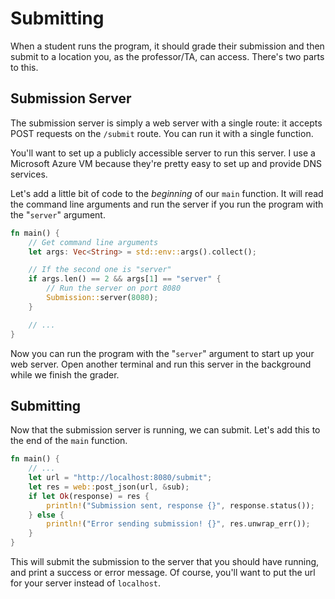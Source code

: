 # Submitting
When a student runs the program, it should grade their submission and then submit to a location you, as the professor/TA, can access. There's two parts to this.

## Submission Server
The submission server is simply a web server with a single route: it accepts POST requests on the `/submit` route. You can run it with a single function.

You'll want to set up a publicly accessible server to run this server. I use a Microsoft Azure VM because they're pretty easy to set up and provide DNS services.

Let's add a little bit of code to the *beginning* of our `main` function. It will read the command line arguments and run the server if you run the program with the "`server`" argument.

```rust ,noplaypen
fn main() {
    // Get command line arguments
    let args: Vec<String> = std::env::args().collect();

    // If the second one is "server"
    if args.len() == 2 && args[1] == "server" {
        // Run the server on port 8080
        Submission::server(8080);
    }

    // ...
}
```

Now you can run the program with the "`server`" argument to start up your web server. Open another terminal and run this server in the background while we finish the grader.

## Submitting
Now that the submission server is running, we can submit. Let's add this to the end of the `main` function.

```rust ,noplaypen
fn main() {
    // ...
    let url = "http://localhost:8080/submit";
    let res = web::post_json(url, &sub);
    if let Ok(response) = res {
        println!("Submission sent, response {}", response.status());
    } else {
        println!("Error sending submission! {}", res.unwrap_err());
    }
}
```

This will submit the submission to the server that you should have running, and print a success or error message. Of course, you'll want to put the url for your server instead of `localhost`.
